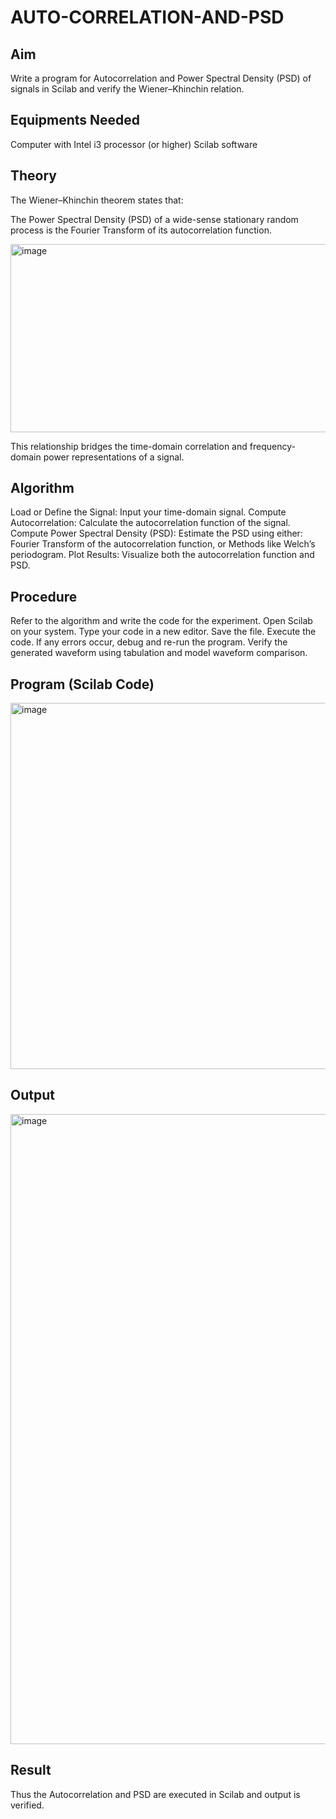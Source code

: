 <h1>AUTO-CORRELATION-AND-PSD</h1>

<h2>Aim</h2>

Write a program for Autocorrelation and Power Spectral Density (PSD) of signals in Scilab and verify the Wiener–Khinchin relation.

<h2>Equipments Needed</h2>

Computer with Intel i3 processor (or higher)
Scilab software

<h2>Theory</h2>

The Wiener–Khinchin theorem states that:

The Power Spectral Density (PSD) of a wide-sense stationary random process is the Fourier Transform of its autocorrelation function.

<img width="1062" height="301" alt="image" src="https://github.com/user-attachments/assets/868c6220-9932-4b72-80db-63e44ba4c85e" />

This relationship bridges the time-domain correlation and frequency-domain power representations of a signal.

<h2>Algorithm</h2>

Load or Define the Signal: Input your time-domain signal.
Compute Autocorrelation: Calculate the autocorrelation function of the signal.
Compute Power Spectral Density (PSD):
Estimate the PSD using either:
Fourier Transform of the autocorrelation function, or
Methods like Welch’s periodogram.
Plot Results: Visualize both the autocorrelation function and PSD.

<h2>Procedure</h2>

Refer to the algorithm and write the code for the experiment.
Open Scilab on your system.
Type your code in a new editor.
Save the file.
Execute the code.
If any errors occur, debug and re-run the program.
Verify the generated waveform using tabulation and model waveform comparison.

<h2>Program (Scilab Code)</h2>

<img width="618" height="586" alt="image" src="https://github.com/user-attachments/assets/f1136d1d-b2eb-4727-a67e-b60a7294f8b2" />

<h2>Output</h2>

<img width="1918" height="1008" alt="image" src="https://github.com/user-attachments/assets/a56850b1-4279-4dc5-9b78-5cff23f4770c" />

<h2>Result</h2>

Thus the Autocorrelation and PSD are executed in Scilab and output is verified.
